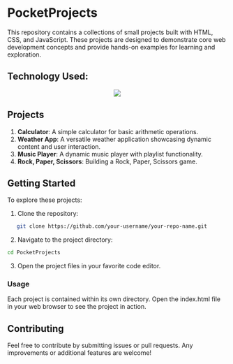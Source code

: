 # PocketProjects

This repository contains a collections of small projects built with HTML, CSS, and JavaScript. These projects are designed to demonstrate core web development concepts and provide hands-on examples for learning and exploration.

## Technology Used:

<p align="center">
  <a href="https://skillicons.dev">
    <img src="https://skillicons.dev/icons?i=html,css,javascript" />
  </a>
</p>

## Projects

1. **Calculator**: A simple calculator for basic arithmetic operations.
2. **Weather App**: A versatile weather application showcasing dynamic content and user interaction.
3. **Music Player**: A dynamic music player with playlist functionality.
4. **Rock, Paper, Scissors**: Building a Rock, Paper, Scissors game.

## Getting Started

To explore these projects:

1. Clone the repository: 
```bash
   git clone https://github.com/your-username/your-repo-name.git
```

2. Navigate to the project directory:
```bash
cd PocketProjects
```

3. Open the project files in your favorite code editor.

### Usage
Each project is contained within its own directory. Open the index.html file in your web browser to see the project in action.

## Contributing
Feel free to contribute by submitting issues or pull requests. Any improvements or additional features are welcome!
